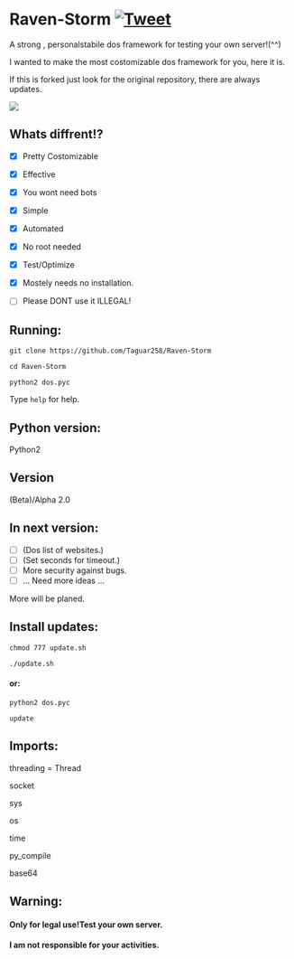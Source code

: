 # Raven-Storm [![Tweet](https://img.shields.io/twitter/url/http/shields.io.svg?style=social)](https://twitter.com/intent/tweet?text=Try%20it%2C%20it%20is%20a%20pretty%20costumizable%20dos%20Framework&url=https://github.com/Taguar258/Raven-Storm&hashtags=pentesting)
A strong , personalstabile dos framework for testing your own server!(^^)

I wanted to make the most costomizable dos framework for you, here it is.

If this is forked just look for the original repository, there are always updates.

<!--![MOSHED-2019-4-30-21-28-15](https://user-images.githubusercontent.com/36562445/56987982-34b0ad00-6b8f-11e9-8c2f-9182a9fcd4f9.gif)--><img align="center" style="center" src="https://user-images.githubusercontent.com/36562445/56987982-34b0ad00-6b8f-11e9-8c2f-9182a9fcd4f9.gif" />

## Whats diffrent!?
- [x] Pretty Costomizable
- [x] Effective
- [x] You wont need bots
- [x] Simple
- [x] Automated
- [x] No root needed
- [x] Test/Optimize
- [x] Mostely needs no installation.

- [ ] Please DONT use it ILLEGAL!

## Running:
`git clone https://github.com/Taguar258/Raven-Storm`

`cd Raven-Storm`

<!--(pip2 install -r requirements.txt) if existing.-->

`python2 dos.pyc`

Type `help` for help.

## Python version:
Python2

## Version
(Beta)/Alpha 2.0

## In next version:
- [ ] (Dos list of websites.)
- [ ] (Set seconds for timeout.)
- [ ] More security against bugs.
- [ ] ... Need more ideas ...

More will be planed.

## Install updates:
`chmod 777 update.sh`

`./update.sh`

#### or:


`python2 dos.pyc`

`update`

## Imports:
threading = Thread

socket

sys

os

time

py_compile

base64


## Warning:
#### Only for legal use!Test your own server.

#### I am not responsible for your activities.

<!--## Screenshot:

![Screenshot_20190405_181220](https://user-images.githubusercontent.com/36562445/55641522-60c65180-57ce-11e9-8c65-084edc2bfb45.jpg)-->


